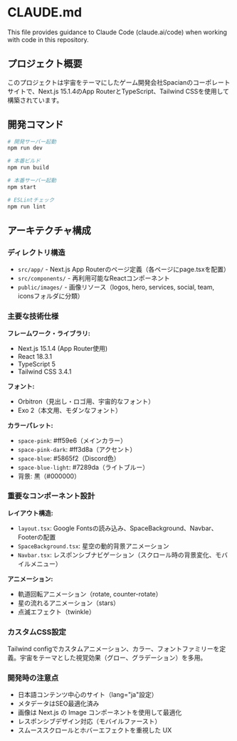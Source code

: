 # CLAUDE.md

This file provides guidance to Claude Code (claude.ai/code) when working with code in this repository.

## プロジェクト概要

このプロジェクトは宇宙をテーマにしたゲーム開発会社Spacianのコーポレートサイトで、Next.js 15.1.4のApp RouterとTypeScript、Tailwind CSSを使用して構築されています。

## 開発コマンド

```bash
# 開発サーバー起動
npm run dev

# 本番ビルド
npm run build

# 本番サーバー起動
npm start

# ESLintチェック
npm run lint
```

## アーキテクチャ構成

### ディレクトリ構造
- `src/app/` - Next.js App Routerのページ定義（各ページにpage.tsxを配置）
- `src/components/` - 再利用可能なReactコンポーネント
- `public/images/` - 画像リソース（logos, hero, services, social, team, iconsフォルダに分類）

### 主要な技術仕様

**フレームワーク・ライブラリ:**
- Next.js 15.1.4 (App Router使用)
- React 18.3.1
- TypeScript 5
- Tailwind CSS 3.4.1

**フォント:**
- Orbitron（見出し・ロゴ用、宇宙的なフォント）
- Exo 2（本文用、モダンなフォント）

**カラーパレット:**
- `space-pink`: #ff59e6（メインカラー）
- `space-pink-dark`: #ff3d8a（アクセント）  
- `space-blue`: #5865f2（Discord色）
- `space-blue-light`: #7289da（ライトブルー）
- 背景: 黒（#000000）

### 重要なコンポーネント設計

**レイアウト構造:**
- `layout.tsx`: Google Fontsの読み込み、SpaceBackground、Navbar、Footerの配置
- `SpaceBackground.tsx`: 星空の動的背景アニメーション
- `Navbar.tsx`: レスポンシブナビゲーション（スクロール時の背景変化、モバイルメニュー）

**アニメーション:**
- 軌道回転アニメーション（rotate, counter-rotate）
- 星の流れるアニメーション（stars）
- 点滅エフェクト（twinkle）

### カスタムCSS設定

Tailwind configでカスタムアニメーション、カラー、フォントファミリーを定義。宇宙をテーマとした視覚効果（グロー、グラデーション）を多用。

### 開発時の注意点

- 日本語コンテンツ中心のサイト（lang="ja"設定）
- メタデータはSEO最適化済み
- 画像は Next.js の Image コンポーネントを使用して最適化
- レスポンシブデザイン対応（モバイルファースト）
- スムーススクロールとホバーエフェクトを重視した UX